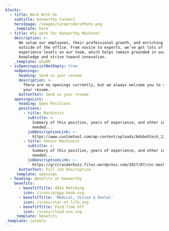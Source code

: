 ```yaml
---
blocks:
  - title: Work With Us
    subtitle: Kenworthy Careers
    heroImage: /images/CareersHeroPhoto.png
    _template: hero
  - title: Why work for Kenworthy Machine?
    description: >-
      We value our employees, their professional growth, and enriching our lives
      outside of the office. From novice to experts, we’ve got lots of
      experience levels on our team, which helps remain grounded in our
      knowledge and strive toward innovation.
    _template: whyKM
  - isOpeningsListNotEmpty: true
    noOpenings:
      heading: Send us your resume
      description: >-
        There are no openings currently, but we always welcome you to send us
        your resume.
      buttonText: Send us your resume
    openingsList:
      heading: Open Positions
      positions:
        - title: Machinist
          subtitle: >-
            Summary of this position, years of experience, and other info
            needed...
          jobDescriptionLink: >-
            https://www.customtool.com/wp-content/uploads/AdobeStock_122079970.jpeg
        - title: Senior Machinist
          subtitle: >-
            Summary of this position, years of experience, and other info
            needed...
          jobDescriptionLink: >-
            https://grccraiderbuzz.files.wordpress.com/2017/07/cnc-machinist-jerrittia-roseburgh.jpg?w=768&h=426&crop=1
      buttonText: Full Job Description
    _template: openings
  - heading: Benefits at Kenworthy
    benefits:
      - benefitTitle: 401k Matching
        icon: /icons/piggy-bank.svg
      - benefitTitle: 'Medical, Vision & Dental'
        icon: /icons/star-of-life.svg
      - benefitTitle: Paid Time Off
        icon: /icons/cloud-sun.svg
    _template: benefits
_template: careers
---
```


